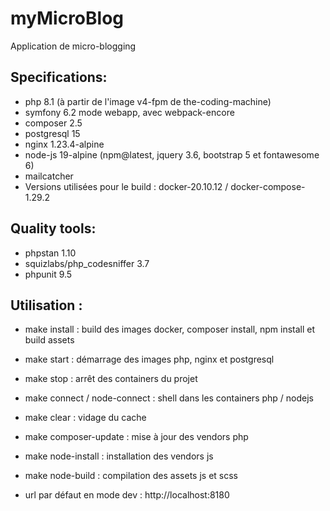 # myMicroBlog

Application de micro-blogging

## Specifications:
- php 8.1 (à partir de l'image v4-fpm de the-coding-machine)
- symfony 6.2 mode webapp, avec webpack-encore
- composer 2.5
- postgresql 15
- nginx 1.23.4-alpine
- node-js 19-alpine (npm@latest, jquery 3.6, bootstrap 5 et fontawesome 6)
- mailcatcher
- Versions utilisées pour le build : docker-20.10.12 / docker-compose-1.29.2

## Quality tools:
- phpstan 1.10
- squizlabs/php_codesniffer 3.7
- phpunit 9.5

## Utilisation :
- make install : build des images docker, composer install, npm install et build assets
- make start : démarrage des images php, nginx et postgresql
- make stop : arrêt des containers du projet
- make connect / node-connect : shell dans les containers php / nodejs
- make clear : vidage du cache
- make composer-update : mise à jour des vendors php
- make node-install : installation des vendors js
- make node-build : compilation des assets js et scss

- url par défaut en mode dev : http://localhost:8180
